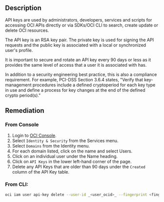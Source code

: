 ## Description

API keys are used by administrators, developers, services and scripts for accessing OCI APIs directly or via SDKs/OCI CLI to search, create update or delete OCI resources.

The API key is an RSA key pair. The private key is used for signing the API requests and the public key is associated with a local or synchronized user's profile.

It is important to secure and rotate an API key every 90 days or less as it provides the same level of access that a user it is associated with has.

In addition to a security engineering best practice, this is also a compliance requirement. For example, PCI-DSS Section 3.6.4 states, "Verify that key-management procedures include a defined cryptoperiod for each key type in use and define a process for key changes at the end of the defined crypto period(s)."

## Remediation

### From Console

1. Login to [OCI Console](https://www.oracle.com/cloud/).
2. Select `Identity & Security` from the Services menu.
3. Select `Domains` from the Identity menu.
4. For each domain listed, click on the name and select Users.
5. Click on an individual user under the Name heading.
6. Click on `API Keys` in the lower left-hand corner of the page.
7. Delete any API Keys that are older than 90 days under the `Created` column of the API Key table.

### From CLI:

```bash
oci iam user api-key delete --user-id _<user_ocid>_ --fingerprint <fingerprint_of_the_key_to_be_deleted>
```